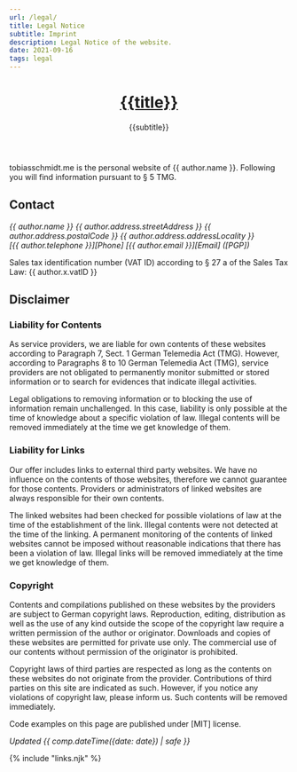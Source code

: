 ```yaml
---
url: /legal/
title: Legal Notice
subtitle: Imprint
description: Legal Notice of the website.
date: 2021-09-16
tags: legal
---
```


<header>

# [{{title}}](/)

{{subtitle}}

</header>

<section>

tobiasschmidt.me is the personal website of {{ author.name }}. Following you will find information pursuant to &sect; 5 TMG.

</section><section>

## Contact

<address>

{{ author.name }}
{{ author.address.streetAddress }}
{{ author.address.postalCode }} {{ author.address.addressLocality }}<br>
[{{ author.telephone }}][Phone]
[{{ author.email }}][Email] ([PGP])

</address>

Sales tax identification number (VAT ID) according to &sect; 27 a of the Sales Tax Law:
{{ author.x.vatID }}

</section><section>

## Disclaimer

### Liability for Contents

As service providers, we are liable for own contents of these websites according to Paragraph 7, Sect. 1 German Telemedia Act (TMG). However, according to Paragraphs 8 to 10 German Telemedia Act (TMG), service providers are not obligated to permanently monitor submitted or stored information or to search for evidences that indicate illegal activities.

Legal obligations to removing information or to blocking the use of information remain unchallenged. In this case, liability is only possible at the time of knowledge about a specific violation of law. Illegal contents will be removed immediately at the time we get knowledge of them.

### Liability for Links

Our offer includes links to external third party websites. We have no influence on the contents of those websites, therefore we cannot guarantee for those contents. Providers or administrators of linked websites are always responsible for their own contents.

The linked websites had been checked for possible violations of law at the time of the establishment of the link. Illegal contents were not detected at the time of the linking. A permanent monitoring of the contents of linked websites cannot be imposed without reasonable indications that there has been a violation of law. Illegal links will be removed immediately at the time we get knowledge of them.

### Copyright

Contents and compilations published on these websites by the providers are subject to German copyright laws. Reproduction, editing, distribution as well as the use of any kind outside the scope of the copyright law require a written permission of the author or originator. Downloads and copies of these websites are permitted for private use only. The commercial use of our contents without permission of the originator is prohibited.

Copyright laws of third parties are respected as long as the contents on these websites do not originate from the provider. Contributions of third parties on this site are indicated as such. However, if you notice any violations of copyright law, please inform us. Such contents will be removed immediately.

Code examples on this page are published under [MIT] license.

</section><section>

<footer>

_Updated {{ comp.dateTime({date: date}) | safe }}_

</footer>

{% include "links.njk" %}
